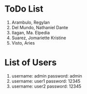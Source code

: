 # ToDo List
1. Arambulo, Regylan
2. Del Mundo, Nathaniel Dante
3. Ilagan, Ma. Elpedia
4. Suarez, Jomariette Kristine
5. Visto, Aries

# List of Users
1. username: admin
   password: admin
2. username: user1
   password: 12345
3. username: user2
   password: 12345
 
